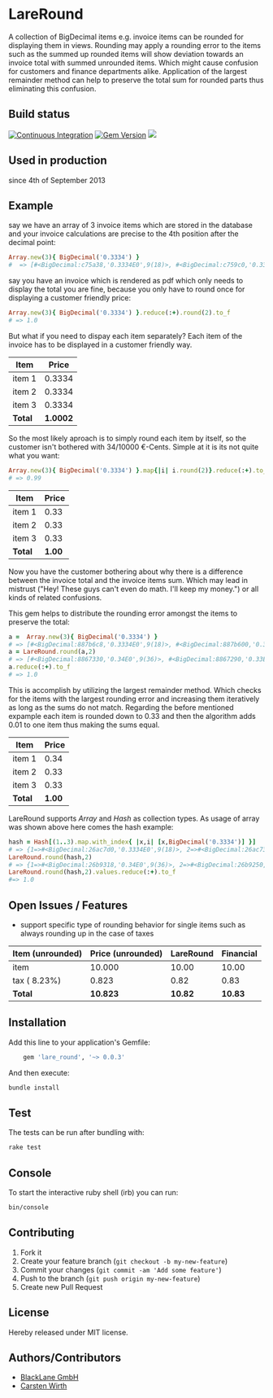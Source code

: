 # LareRound

A collection of BigDecimal items e.g. invoice items can be rounded for displaying them in views. Rounding may apply a rounding error to the items such as the summed up rounded items will show deviation towards an invoice total with summed unrounded items. Which might cause confusion for customers and finance departments alike. Application of the largest remainder method can help to preserve the total sum for rounded parts thus eliminating this confusion.

## Build status
[![Continuous Integration](https://github.com/jethroo/lare_round/actions/workflows/ci.yml/badge.svg?branch=master)](https://github.com/jethroo/lare_round/actions/workflows/ci.yml)
[![Gem Version](https://badge.fury.io/rb/lare_round.svg)](http://badge.fury.io/rb/lare_round)
<a href="https://codeclimate.com/github/jethroo/lare_round/maintainability"><img src="https://api.codeclimate.com/v1/badges/9d97f5a7c54707277efc/maintainability" /></a>

## Used in production

since 4th of September 2013

## Example

say we have an array of 3 invoice items which are stored in the database and your invoice calculations are precise to the 4th position after the decimal point:

```ruby
Array.new(3){ BigDecimal('0.3334') }
#  => [#<BigDecimal:c75a38,'0.3334E0',9(18)>, #<BigDecimal:c759c0,'0.3334E0',9(18)>, #<BigDecimal:c75920,'0.3334E0',9(18)>]
```
say you have an invoice which is rendered as pdf which only needs to display the total you are fine, because you only
have to round once for displaying a customer friendly price:

```ruby
Array.new(3){ BigDecimal('0.3334') }.reduce(:+).round(2).to_f
# => 1.0
```

But what if you need to dispay each item separately? Each item of the invoice has to be displayed in a customer friendly way.

Item | Price
 --- | ---
 item 1 | 0.3334
 item 2 | 0.3334
 item 3 | 0.3334
 **Total** | **1.0002**


So the most likely aproach is to simply round each item by itself, so the customer isn't bothered with 34/10000 €-Cents. Simple at it is its not quite what you want:

```ruby
Array.new(3){ BigDecimal('0.3334') }.map{|i| i.round(2)}.reduce(:+).to_f
# => 0.99
```

Item | Price
 --- | ---
 item 1 | 0.33
 item 2 | 0.33
 item 3 | 0.33
 **Total** | **1.00**

Now you have the customer bothering about why there is a difference between the invoice total and the invoice items sum. Which may lead in mistrust ("Hey! These guys can't even do math. I'll keep my money.") or all kinds of related confusions.

This gem helps to distribute the rounding error amongst the items to preserve the total:
```ruby
a =  Array.new(3){ BigDecimal('0.3334') }
# => [#<BigDecimal:887b6c8,'0.3334E0',9(18)>, #<BigDecimal:887b600,'0.3334E0',9(18)>, #<BigDecimal:887b4c0,'0.3334E0',9(18)>]
a = LareRound.round(a,2)
# => [#<BigDecimal:8867330,'0.34E0',9(36)>, #<BigDecimal:8867290,'0.33E0',9(36)>, #<BigDecimal:88671f0,'0.33E0',9(36)>]
a.reduce(:+).to_f
# => 1.0
```

This is accomplish by utilizing the largest remainder method. Which checks for the items with the largest rounding error and increasing them iteratively as long as the sums do not match. Regarding the before mentioned expample each item
is rounded down to 0.33 and then the algorithm adds 0.01 to one item thus making the sums equal.

Item | Price
 --- | ---
 item 1 | 0.34
 item 2 | 0.33
 item 3 | 0.33
 **Total** | **1.00**

LareRound supports *Array* and *Hash* as collection types. As usage of array was shown above here comes the hash example:

```ruby
hash = Hash[(1..3).map.with_index{ |x,i| [x,BigDecimal('0.3334')] }]
# => {1=>#<BigDecimal:26ac7d0,'0.3334E0',9(18)>, 2=>#<BigDecimal:26ac730,'0.3334E0',9(18)>, 3=>#<BigDecimal:26ac690,'0.3334E0',9(18)>}
LareRound.round(hash,2)
# => {1=>#<BigDecimal:26b9318,'0.34E0',9(36)>, 2=>#<BigDecimal:26b9250,'0.33E0',9(36)>, 3=>#<BigDecimal:26b91b0,'0.33E0',9(36)>}
LareRound.round(hash,2).values.reduce(:+).to_f
#=> 1.0
```

## Open Issues / Features

  * support specific type of rounding behavior for single items such as always rounding up in the case of taxes

Item (unrounded)| Price (unrounded) | LareRound | Financial
 --- | --- | --- | ---
 item | 10.000 | 10.00 | 10.00
 tax ( 8.23%) | 0.823 | 0.82 | 0.83
 **Total** | **10.823** | **10.82** | **10.83**

## Installation

Add this line to your application's Gemfile:

```bash
    gem 'lare_round', '~> 0.0.3'
```
And then execute:

```bash
bundle install
```

## Test

The tests can be run after bundling with:

```bash
rake test
```

## Console

To start the interactive ruby shell (irb) you can run:

```bash
bin/console
```

## Contributing

1. Fork it
2. Create your feature branch (`git checkout -b my-new-feature`)
3. Commit your changes (`git commit -am 'Add some feature'`)
4. Push to the branch (`git push origin my-new-feature`)
5. Create new Pull Request

## License

Hereby released under MIT license.

## Authors/Contributors

- [BlackLane GmbH](http://www.blacklane.com "Blacklane")
- [Carsten Wirth](http://github.com/jethroo)
